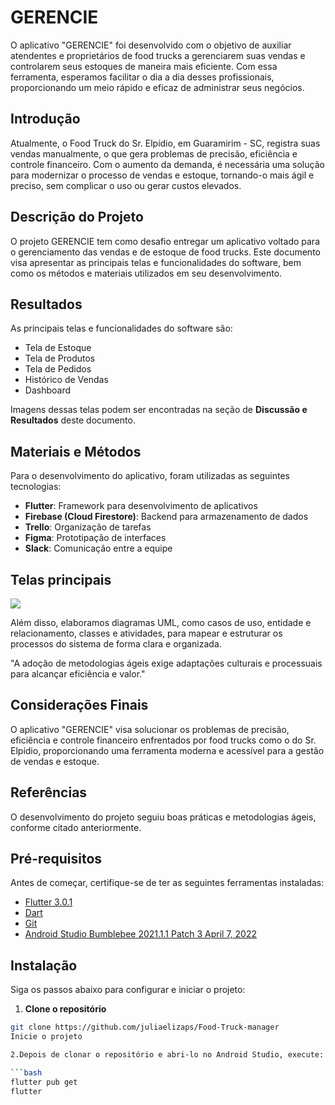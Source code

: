 # GERENCIE

O aplicativo "GERENCIE" foi desenvolvido com o objetivo de auxiliar atendentes e proprietários de food trucks a gerenciarem suas vendas e controlarem seus estoques de maneira mais eficiente. Com essa ferramenta, esperamos facilitar o dia a dia desses profissionais, proporcionando um meio rápido e eficaz de administrar seus negócios.

## Introdução

Atualmente, o Food Truck do Sr. Elpídio, em Guaramirim - SC, registra suas vendas manualmente, o que gera problemas de precisão, eficiência e controle financeiro. Com o aumento da demanda, é necessária uma solução para modernizar o processo de vendas e estoque, tornando-o mais ágil e preciso, sem complicar o uso ou gerar custos elevados.

## Descrição do Projeto

O projeto GERENCIE tem como desafio entregar um aplicativo voltado para o gerenciamento das vendas e de estoque de food trucks. Este documento visa apresentar as principais telas e funcionalidades do software, bem como os métodos e materiais utilizados em seu desenvolvimento.

## Resultados

As principais telas e funcionalidades do software são:

- Tela de Estoque
- Tela de Produtos
- Tela de Pedidos
- Histórico de Vendas
- Dashboard

Imagens dessas telas podem ser encontradas na seção de **Discussão e Resultados** deste documento.

## Materiais e Métodos

Para o desenvolvimento do aplicativo, foram utilizadas as seguintes tecnologias:

- **Flutter**: Framework para desenvolvimento de aplicativos
- **Firebase (Cloud Firestore)**: Backend para armazenamento de dados
- **Trello**: Organização de tarefas
- **Figma**: Prototipação de interfaces
- **Slack**: Comunicação entre a equipe

## Telas principais

<img src="/assets/readme/telas.png">

Além disso, elaboramos diagramas UML, como casos de uso, entidade e relacionamento, classes e atividades, para mapear e estruturar os processos do sistema de forma clara e organizada.

"A adoção de metodologias ágeis exige adaptações culturais e processuais para alcançar eficiência e valor."

## Considerações Finais

O aplicativo "GERENCIE" visa solucionar os problemas de precisão, eficiência e controle financeiro enfrentados por food trucks como o do Sr. Elpídio, proporcionando uma ferramenta moderna e acessível para a gestão de vendas e estoque.

## Referências

O desenvolvimento do projeto seguiu boas práticas e metodologias ágeis, conforme citado anteriormente.

## Pré-requisitos

Antes de começar, certifique-se de ter as seguintes ferramentas instaladas:

- [Flutter 3.0.1](https://docs.flutter.dev/release/archive)
- [Dart](https://dart.dev/get-dart)
- [Git](https://git-scm.com/)
- [Android Studio Bumblebee 2021.1.1 Patch 3 April 7, 2022](https://developer.android.com/studio/archive?hl=pt-br)

## Instalação

Siga os passos abaixo para configurar e iniciar o projeto:

1. **Clone o repositório**

```bash
git clone https://github.com/juliaelizaps/Food-Truck-manager
Inicie o projeto

2.Depois de clonar o repositório e abri-lo no Android Studio, execute:

```bash
flutter pub get
flutter 
